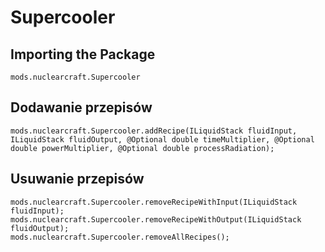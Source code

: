 # Supercooler

## Importing the Package
`mods.nuclearcraft.Supercooler`

## Dodawanie przepisów
```zenscript
mods.nuclearcraft.Supercooler.addRecipe(ILiquidStack fluidInput, ILiquidStack fluidOutput, @Optional double timeMultiplier, @Optional double powerMultiplier, @Optional double processRadiation);
```

## Usuwanie przepisów
```zenscript
mods.nuclearcraft.Supercooler.removeRecipeWithInput(ILiquidStack fluidInput);
mods.nuclearcraft.Supercooler.removeRecipeWithOutput(ILiquidStack fluidOutput);
mods.nuclearcraft.Supercooler.removeAllRecipes();
```